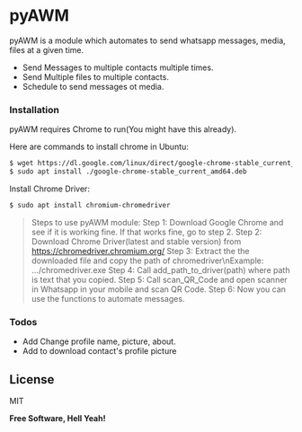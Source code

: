 # pyAWM




pyAWM is a module which automates to send whatsapp messages, media, files at a given time.

  - Send Messages to multiple contacts multiple times.
  - Send Multiple files to multiple contacts.
  - Schedule to send messages ot media.






### Installation

pyAWM requires Chrome to run(You might have this already).

Here are commands to install chrome in Ubuntu:

```sh
$ wget https://dl.google.com/linux/direct/google-chrome-stable_current_amd64.deb
$ sudo apt install ./google-chrome-stable_current_amd64.deb
```
Install Chrome Driver:

```sh
$ sudo apt install chromium-chromedriver
```
>Steps to use pyAWM module:
>Step 1: Download Google Chrome and see if it is working fine. If that works fine, go to step 2.
Step 2: Download Chrome Driver(latest and stable version) from https://chromedriver.chromium.org/
Step 3: Extract the the downloaded file and copy the path of chromedriver\nExample: .../chromedriver.exe 
Step 4: Call add_path_to_driver(path) where path is text that you copied. 
Step 5: Call scan_QR_Code and open scanner in Whatsapp in your mobile and scan QR Code.
Step 6: Now you can use the functions to automate messages. 









### Todos

 - Add Change profile name, picture, about.
 - Add to download contact's profile picture

License
----

MIT


**Free Software, Hell Yeah!**


